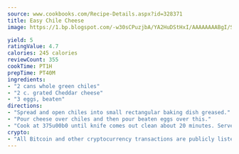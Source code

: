 ```yaml
---
source: www.cookbooks.com/Recipe-Details.aspx?id=328371
title: Easy Chile Cheese
image: https://1.bp.blogspot.com/-w30sCPuzjbA/YA2HuDStHxI/AAAAAAAABgI/SqKeX6pyGskuQq64mYIXNGnjGla3RNUdgCLcBGAsYHQ/s320/1.png

yield: 5
ratingValue: 4.7
calories: 245 calories
reviewCount: 355
cookTime: PT1H
prepTime: PT40M
ingredients:
- "2 cans whole green chiles"
- "2 c. grated Cheddar cheese"
- "3 eggs, beaten"
directions:
- "Spread and open chiles into small rectangular baking dish greased."
- "Pour cheese over chiles and then pour beaten eggs over this."
- "Cook at 375u00b0 until knife comes out clean about 20 minutes. Serve hot!"
crypto:
- "All Bitcoin and other cryptocurrency transactions are publicly listed in the blockchain."
---
```


